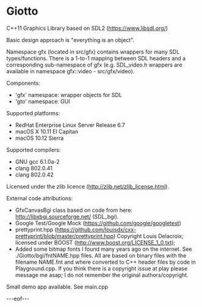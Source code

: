 # Giotto
C++11 Graphics Library based on SDL2 (https://www.libsdl.org/)

Basic design approach is "everything is an object".

Namespace gfx (located in src/gfx) contains wrappers for many SDL types/functions. There is a 1-to-1 mapping between SDL headers and a corresponding sub-namespace of gfx (e.g. SDL_video.h wrappers are available in namespace gfx::video - src/gfx/video).

Components:
  - 'gfx' namespace: wrapper objects for SDL
  - 'gto' namespace: GUI

Supported platforms:
  - RedHat Enterprise Linux Server Release 6.7
  - macOS X 10.11 El Capitan
  - macOS 10.12 Sierra

Supported compilers:
  - GNU gcc 6.1.0a-2
  - clang 802.0.41
  - clang 802.0.42

Licensed under the zlib licence (http://zlib.net/zlib_license.html).

External code attributions:
- GfxCanvasBgi class based on code from here: http://libxbgi.sourceforge.net/ (SDL_bgi).
- Google Test/Google Mock (https://github.com/google/googletest)
- prettyprint.hpp (https://github.com/louisdx/cxx-prettyprint/blob/master/prettyprint.hpp) Copyright Louis Delacroix; licensed under BOOST (http://www.boost.org/LICENSE_1_0.txt); 
- Added some bitmap fonts I found many years ago on the internet. See ./Giotto/bgi/fntNAME.hpp files. All are based on binary files with the filename NAME.fnt and where converted to C++ header files by code in Playground.cpp. If you think there is a copyright issue at play please message me asap; I do not remember the original authors/copyright.

Small demo app available. See main.cpp

---eof---
